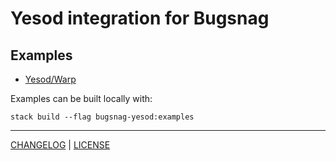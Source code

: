 # Yesod integration for Bugsnag

## Examples

- [Yesod/Warp](./example/Main.hs)

Examples can be built locally with:

```console
stack build --flag bugsnag-yesod:examples
```

---

[CHANGELOG](./CHANGELOG.md) | [LICENSE](./LICENSE)
